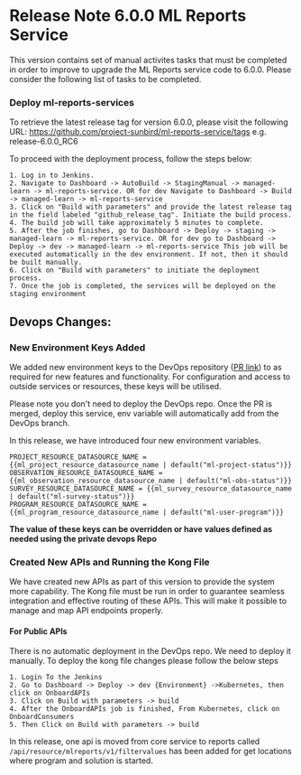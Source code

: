 # Release Note 6.0.0 ML Reports Service

This version contains set of manual activites tasks that must be completed in order to improve to upgrade the ML Reports service code to 6.0.0. Please consider the following list of tasks to be completed.

### Deploy ml-reports-services

To retrieve the latest release tag for version 6.0.0, please visit the following URL: https://github.com/project-sunbird/ml-reports-service/tags e.g. release-6.0.0_RC6

To proceed with the deployment process, follow the steps below:

    1. Log in to Jenkins.
    2. Navigate to Dashboard -> AutoBuild -> StagingManual -> managed-learn -> ml-reports-service. OR for dev Navigate to Dashboard -> Build -> managed-learn -> ml-reports-service
    3. Click on "Build with parameters" and provide the latest release tag in the field labeled "github_release_tag". Initiate the build process.
    4. The build job will take approximately 5 minutes to complete.
    5. After the job finishes, go to Dashboard -> Deploy -> staging -> managed-learn -> ml-reports-service. OR for dev go to Dashboard -> Deploy -> dev -> managed-learn -> ml-reports-service This job will be executed automatically in the dev environment. If not, then it should be built manually.
    6. Click on "Build with parameters" to initiate the deployment process.
    7. Once the job is completed, the services will be deployed on the staging environment

## Devops Changes:

### New Environment Keys Added

We added new environment keys to the DevOps repository ([PR link](https://github.com/project-sunbird/sunbird-devops/pull/3737)) to as required for new features and functionality. For configuration and access to outside services or resources, these keys will be utilised.

Please note you don't need to deploy the DevOps repo. Once the PR is merged, deploy this service, env variable will automatically add from the DevOps branch.

In this release, we have introduced four new environment variables.

    PROJECT_RESOURCE_DATASOURCE_NAME = {{ml_project_resource_datasource_name | default("ml-project-status")}}
    OBSERVATION_RESOURCE_DATASOURCE_NAME = {{ml_observation_resource_datasource_name | default("ml-obs-status")}}
    SURVEY_RESOURCE_DATASOURCE_NAME = {{ml_survey_resource_datasource_name | default("ml-survey-status")}}
    PROGRAM_RESOURCE_DATASOURCE_NAME = {{ml_program_resource_datasource_name | default("ml-user-program")}}

**The value of these keys can be overridden or have values defined as needed using the private devops Repo**

### Created New APIs and Running the Kong File

We have created new APIs as part of this version to provide the system more capability. The Kong file must be run in order to guarantee seamless integration and effective routing of these APIs. This will make it possible to manage and map API endpoints properly.

#### For Public APIs

There is no automatic deployment in the DevOps repo. We need to deploy it manually. To deploy the kong file changes please follow the below steps

    1. Login To the Jenkins
    2. Go to Dashboard -> Deploy -> dev {Environment} ->Kubernetes, then click on OnboardAPIs
    3. Click on Build with parameters -> build
    4. After the OnboardAPIs job is finished, From Kubernetes, click on OnboardConsumers
    5. Then Click on Build with parameters -> build

In this release, one api is moved from core service to reports called `/api/resource/mlreports/v1/filtervalues` has been added for get locations where program and solution is started.
